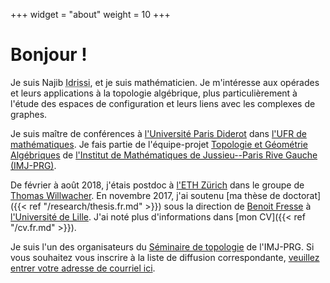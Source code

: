 +++
widget = "about"
weight = 10
+++

# Bonjour !

Je suis Najib <abbr title="Mon nom complet est « Idrissi Kaïtouni ». Je préfère utiliser « Idrissi » dans les milieux académiques pour plus de simplicité et pour éviter certains problèmes – par exemple, des systèmes informatiques qui croient que « Idrissi » est mon deuxième prénom et qu'il faut m'appeler « NI Kaïtouni »...).">Idrissi</abbr>, et je suis mathématicien.
Je m'intéresse aux opérades et leurs applications à la topologie algébrique, plus particulièrement à l'étude des espaces de configuration et leurs liens avec les complexes de graphes.

Je suis maître de conférences à [l'Université Paris Diderot](https://www.univ-paris-diderot.fr) dans [l'UFR de mathématiques](https://www.math.univ-paris-diderot.fr/).
Je fais partie de l'équipe-projet [Topologie et Géométrie Algébriques](https://www.imj-prg.fr/tga/) de [l'Institut de Mathématiques de Jussieu--Paris Rive Gauche (IMJ-PRG)](https://www.imj-prg.fr).

De février à août 2018, j'étais postdoc à [l'ETH Zürich](https://www.ethz.ch/) dans le groupe de [Thomas Willwacher](https://people.math.ethz.ch/~wilthoma/).
En novembre 2017, j'ai soutenu [ma thèse de doctorat]({{< ref "/research/thesis.fr.md" >}}) sous la direction de [Benoit Fresse](https://math.univ-lille1.fr/~fresse/) à [l'Université de Lille](https://www.univ-lille.fr).
J'ai noté plus d'informations dans [mon CV]({{< ref "/cv.fr.md" >}}).

Je suis l'un des organisateurs du [Séminaire de topologie](https://www.imj-prg.fr/spip.php?article67) de l'IMJ-PRG.
Si vous souhaitez vous inscrire à la liste de diffusion correspondante, [veuillez entrer votre adresse de courriel ici](https://listes.services.cnrs.fr/wws/subscribe/sem-top.paris).
